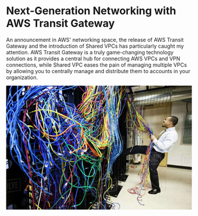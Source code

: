 # Next-Generation Networking with AWS Transit Gateway

An announcement in AWS' networking space, the release of AWS Transit Gateway and the introduction of Shared VPCs has particularly caught my attention. AWS Transit Gateway is a truly game-changing technology solution as it provides a central hub for connecting AWS VPCs and VPN connections, while Shared VPC eases the pain of managing multiple VPCs by allowing you to centrally manage and distribute them to accounts in your organization.

![Welcome to Cable Hell](assets/transitgateway.jpg)
